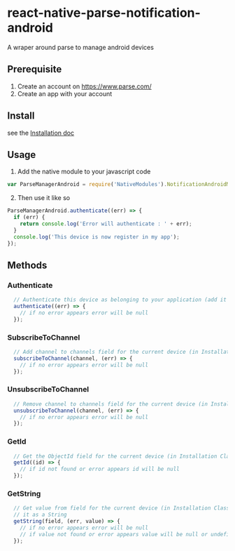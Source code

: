 # react-native-parse-notification-android
A wraper around parse to manage android devices

## Prerequisite
1. Create an account on https://www.parse.com/
2. Create an app with your account

## Install
see the [Installation doc](./INSTALL.md)

## Usage

1. Add the native module to your javascript code
```javascript
var ParseManagerAndroid = require('NativeModules').NotificationAndroidManager;
```

2. Then use it like so
```javascript
ParseManagerAndroid.authenticate((err) => {
  if (err) {
    return console.log('Error will authenticate : ' + err);
  }
  console.log('This device is now register in my app');
});
```

## Methods

### Authenticate
```javascript
  // Authenticate this device as belonging to your application (add it to your Installation Class)
  authenticate((err) => {
    // if no error appears error will be null
  });
```

### SubscribeToChannel
```javascript
  // Add channel to channels field for the current device (in Installation Class)
  subscribeToChannel(channel, (err) => {
    // if no error appears error will be null
  });
```  

### UnsubscribeToChannel
```javascript
  // Remove channel to channels field for the current device (in Installation Class)
  unsubscribeToChannel(channel, (err) => {
    // if no error appears error will be null
  });
```  

### GetId
```javascript
  // Get the ObjectId field for the current device (in Installation Class)
  getId((id) => {
    // if id not found or error appears id will be null
  });
```

### GetString
```javascript
  // Get value from field for the current device (in Installation Class) and get
  // it as a String
  getString(field, (err, value) => {
    // if no error appears error will be null
    // if value not found or error appears value will be null or undefined
  });
```